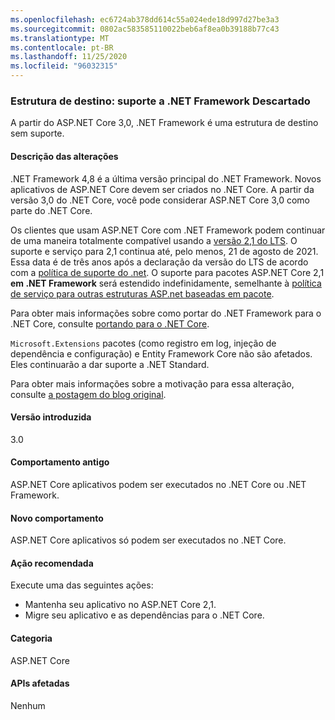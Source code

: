 ```yaml
---
ms.openlocfilehash: ec6724ab378dd614c55a024ede18d997d27be3a3
ms.sourcegitcommit: 0802ac583585110022beb6af8ea0b39188b77c43
ms.translationtype: MT
ms.contentlocale: pt-BR
ms.lasthandoff: 11/25/2020
ms.locfileid: "96032315"
---
```

### <a name="target-framework-net-framework-support-dropped"></a>Estrutura de destino: suporte a .NET Framework Descartado

A partir do ASP.NET Core 3,0, .NET Framework é uma estrutura de destino sem suporte.

#### <a name="change-description"></a>Descrição das alterações

.NET Framework 4,8 é a última versão principal do .NET Framework. Novos aplicativos de ASP.NET Core devem ser criados no .NET Core. A partir da versão 3,0 do .NET Core, você pode considerar ASP.NET Core 3,0 como parte do .NET Core.

Os clientes que usam ASP.NET Core com .NET Framework podem continuar de uma maneira totalmente compatível usando a [versão 2,1 do LTS](https://dotnet.microsoft.com/download/dotnet-core/2.1). O suporte e serviço para 2,1 continua até, pelo menos, 21 de agosto de 2021. Essa data é de três anos após a declaração da versão do LTS de acordo com a [política de suporte do .net](https://dotnet.microsoft.com/platform/support-policy). O suporte para pacotes ASP.NET Core 2,1 **em .NET Framework** será estendido indefinidamente, semelhante à [política de serviço para outras estruturas ASP.net baseadas em pacote](https://dotnet.microsoft.com/platform/support/policy/aspnet).

Para obter mais informações sobre como portar do .NET Framework para o .NET Core, consulte [portando para o .NET Core](~/docs/core/porting/index.md).

`Microsoft.Extensions` pacotes (como registro em log, injeção de dependência e configuração) e Entity Framework Core não são afetados. Eles continuarão a dar suporte a .NET Standard.

Para obter mais informações sobre a motivação para essa alteração, consulte [a postagem do blog original](https://devblogs.microsoft.com/aspnet/a-first-look-at-changes-coming-in-asp-net-core-3-0/).

#### <a name="version-introduced"></a>Versão introduzida

3.0

#### <a name="old-behavior"></a>Comportamento antigo

ASP.NET Core aplicativos podem ser executados no .NET Core ou .NET Framework.

#### <a name="new-behavior"></a>Novo comportamento

ASP.NET Core aplicativos só podem ser executados no .NET Core.

#### <a name="recommended-action"></a>Ação recomendada

Execute uma das seguintes ações:

- Mantenha seu aplicativo no ASP.NET Core 2,1.
- Migre seu aplicativo e as dependências para o .NET Core.

#### <a name="category"></a>Categoria

ASP.NET Core

#### <a name="affected-apis"></a>APIs afetadas

Nenhum

<!-- 

#### Affected APIs

Not detectable via API analysis

-->
